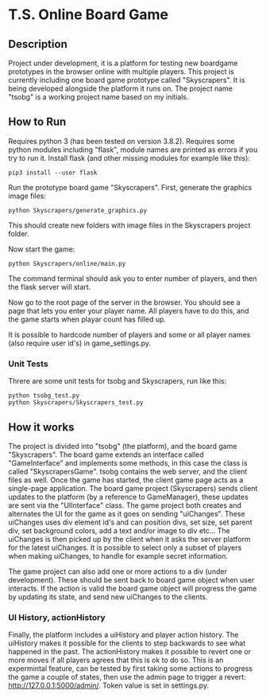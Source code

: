 
# T.S. Online Board Game

## Description

Project under development, it is a platform for testing new boardgame prototypes in the browser online with multiple players.
This project is currently including one board game prototype called "Skyscrapers". It is being developed alongside the platform it runs on.
The project name "tsobg" is a working project name based on my initials.

## How to Run

Requires python 3 (has been tested on version 3.8.2).
Requires some python modules including "flask", module names are printed as errors if you try to run it.
Install flask (and other missing modules for example like this):
```
pip3 install --user flask
```

Run the prototype board game "Skyscrapers".
First, generate the graphics image files:
```
python Skyscrapers/generate_graphics.py
```

This should create new folders with image files in the Skyscrapers project folder.

Now start the game:
```
python Skyscrapers/online/main.py
```

The command terminal should ask you to enter number of players, and then the flask server will start.

Now go to the root page of the server in the browser.
You should see a page that lets you enter your player name.
All players have to do this, and the game starts when playar count has filled up.

It is possible to hardcode number of players and some or all player names (also require user id's) in game_settings.py.

### Unit Tests

Threre are some unit tests for tsobg and Skyscrapers, run like this:
```
python tsobg_test.py
python Skyscrapers/Skyscrapers_test.py
```

## How it works

The project is divided into "tsobg" (the platform), and the board game "Skyscrapers".
The board game extends an interface called "GameInterface" and implements some methods, in this case the class is called "SkyscrapersGame".
tsobg contains the web server, and the client files as well.
Once the game has started, the client game page acts as a single-page application.
The board game project (Skyscrapers) sends client updates to the platform (by a reference to GameManager), these updates are sent via the "UIInterface" class.
The game project both creates and alternates the UI for the game as it goes on sending "uiChanges".
These uiChanges uses div element id's and can position divs, set size, set parent div, set background colors, add a text and/or image to div etc...
The uiChanges is then picked up by the client when it asks the server platform for the latest uiChanges.
It is possible to select only a subset of players when making uiChanges, to handle for example secret information.

The game project can also add one or more actions to a div (under development). These should be sent back to board game object when user interacts.
If the action is valid the board game object will progress the game by updating its state, and send new uiChanges to the clients.

### UI History, actionHistory
Finally, the platform includes a uiHistory and player action history. The uiHistory makes it possible for the clients to step backwards to see what happened in the past.
The actionHistory makes it possible to revert one or more moves if all players agrees that this is ok to do so.
This is an expermintal feature, can be tested by first taking some actions to progress the game a couple of states,
then use the admin page to trigger a revert: http://127.0.0.1:5000/admin/<token>. Token value is set in settings.py.